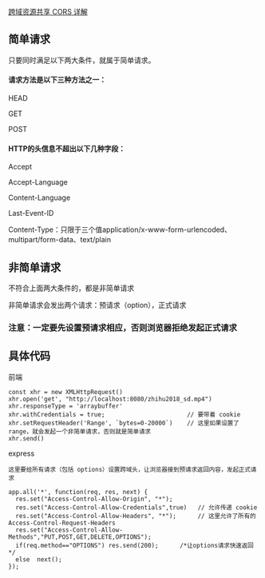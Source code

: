 <a href="http://www.ruanyifeng.com/blog/2016/04/cors.html">跨域资源共享 CORS 详解</a>


## 简单请求

只要同时满足以下两大条件，就属于简单请求。

#### 请求方法是以下三种方法之一：

HEAD

GET

POST

#### HTTP的头信息不超出以下几种字段：

Accept

Accept-Language

Content-Language

Last-Event-ID

Content-Type：只限于三个值application/x-www-form-urlencoded、multipart/form-data、text/plain

## 非简单请求

不符合上面两大条件的，都是非简单请求

非简单请求会发出两个请求：预请求（option），正式请求

### 注意：一定要先设置预请求相应，否则浏览器拒绝发起正式请求

## 具体代码

前端

```
const xhr = new XMLHttpRequest()
xhr.open('get', "http://localhost:8080/zhihu2018_sd.mp4")
xhr.responseType = 'arraybuffer'
xhr.withCredentials = true;                       // 要带着 cookie
xhr.setRequestHeader('Range', `bytes=0-20000`)    // 这里如果设置了 range，就会发起一个非简单请求，否则就是简单请求
xhr.send()
```


express

```
这里要给所有请求（包括 options）设置跨域头，让浏览器接到预请求返回内容，发起正式请求

app.all('*', function(req, res, next) {
  res.set("Access-Control-Allow-Origin", "*");
  res.set("Access-Control-Allow-Credentials",true)   // 允许传递 cookie
  res.set("Access-Control-Allow-Headers", "*");      // 这里允许了所有的 Access-Control-Request-Headers
  res.set("Access-Control-Allow-Methods","PUT,POST,GET,DELETE,OPTIONS");
  if(req.method=="OPTIONS") res.send(200);      /*让options请求快速返回*/
  else  next();
});
```
